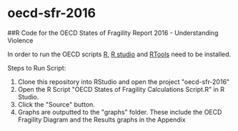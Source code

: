 # oecd-sfr-2016
##R Code for the OECD States of Fragility Report 2016 - Understanding Violence

In order to run the OECD scripts [R](https://www.r-project.org/), [R studio](https://www.rstudio.com/) and [RTools](https://cran.r-project.org/bin/windows/Rtools/) need to be installed.

Steps to Run Script:

1. Clone this repository into RStudio and open the project "oecd-sfr-2016"
2. Open the R Script "OECD States of Fragility Calculations Script.R" in R Studio.
2. Click the "Source" button.
3. Graphs are outputted to the "graphs" folder. These include the OECD Fragility Diagram and the Results graphs in the Appendix



